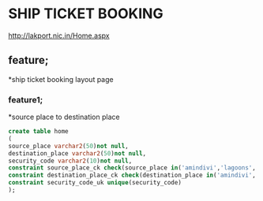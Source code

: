 # SHIP TICKET BOOKING
http://lakport.nic.in/Home.aspx

## feature;
*ship ticket booking layout page

### feature1;
*source place to destination place


~~~sql
create table home
(
source_place varchar2(50)not null,
destination_place varchar2(50)not null,
security_code varchar2(10)not null,
constraint source_place_ck check(source_place in('amindivi','lagoons','kaavaratti','minicoy','corals','arabiansea','lakshadeepsea'),
constraint destination_place_ck check(destination_place in('amindivi','lagoons','kaavaratti','minicoy','corals','arabiansea','lakshadeepsea'),
constraint security_code_uk unique(security_code)
);

